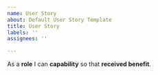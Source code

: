 ```yaml
---
name: User Story
about: Default User Story Template
title: User Story
labels: ''
assignees: ''

---
```


As a **role** I can **capability** so that **received benefit**.
